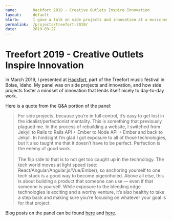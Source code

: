 ```yaml
---
name:       Hackfort 2019 - Creative Outlets Inspire Innovation
layout:     default
blurb:      I gave a talk on side projects and innovation at a music-meets-tech festival in Boise.
permalink:  /projects/treefort-2019/
date:       2019-03-27
---
```


# Treefort 2019 - Creative Outlets Inspire Innovation

In March 2019, I presented at [Hackfort](https://www.treefortmusicfest.com/fort/hackfort/), part of the Treefort music festival in Boise, Idaho. My panel was on side projects and innovation, and how side projects foster a mindset of innovation that lends itself nicely to day-to-day work.

Here is a quote from the Q&A portion of the panel:
> For side projects, because you’re in full control, it’s easy to get lost in the idealist/perfectionist mentality. This is something that previously plagued me. In the process of rebuilding a website, I switched from Jekyll to Rails to Rails API + Ember to Node API + Ember and back to Jekyll. In hindsight I’m glad I got exposure to all of those technologies, but it also taught me that it doesn’t have to be perfect. Perfection is the enemy of good work.<br><br>The flip side to that is to not get too caught up in the technology. The tech world moves at light speed (see: React/Angular/Angular.js/Vue/Ember), so anchoring yourself to one tech stack is a good way to become pigeonholed. Above all else, this is about building a product that someone can use — even if that someone is yourself. While exposure to the bleeding edge technologies is exciting and a worthy venture, it’s also healthy to take a step back and making sure you’re focusing on whatever your goal is for that project.

Blog posts on the panel can be found [here](https://blog.jelli.com/hackfort-2019-side-projects-creative-outlets-inspire-innovation) and [here](https://www.jelli.com/launchpad/engineering-qa-managing-side-projects-and-finding-inspiration/).
